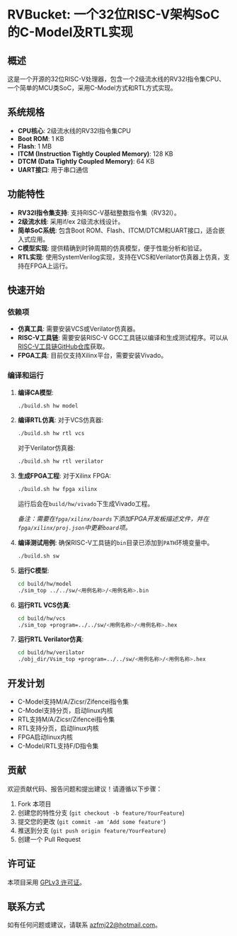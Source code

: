 # RVBucket: 一个32位RISC-V架构SoC的C-Model及RTL实现

## 概述

这是一个开源的32位RISC-V处理器，包含一个2级流水线的RV32I指令集CPU、一个简单的MCU类SoC，采用C-Model方式和RTL方式实现。

## 系统规格

- **CPU核心**: 2级流水线的RV32I指令集CPU
- **Boot ROM**: 1 KB
- **Flash**: 1 MB
- **ITCM (Instruction Tightly Coupled Memory)**: 128 KB
- **DTCM (Data Tightly Coupled Memory)**: 64 KB
- **UART接口**: 用于串口通信

## 功能特性

- **RV32I指令集支持**: 支持RISC-V基础整数指令集（RV32I）。
- **2级流水线**: 采用if/ex 2级流水线设计。
- **简单SoC系统**: 包含Boot ROM、Flash、ITCM/DTCM和UART接口，适合嵌入式应用。
- **C模型实现**: 提供精确到时钟周期的仿真模型，便于性能分析和验证。
- **RTL实现**: 使用SystemVerilog实现，支持在VCS和Verilator仿真器上仿真，支持在FPGA上运行。

## 快速开始

### 依赖项

- **仿真工具**: 需要安装VCS或Verilator仿真器。
- **RISC-V工具链**: 需要安装RISC-V GCC工具链以编译和生成测试程序。可以从[RISC-V工具链GitHub仓库](https://github.com/riscv/riscv-gnu-toolchain)获取。
- **FPGA工具**: 目前仅支持Xilinx平台，需要安装Vivado。

### 编译和运行

1. **编译CA模型**:
   ```bash
   ./build.sh hw model
   ```

2. **编译RTL仿真**:
   对于VCS仿真器:
   ```bash
   ./build.sh hw rtl vcs
   ```
   对于Verilator仿真器:
   ```bash
   ./build.sh hw rtl verilator
   ```

3. **生成FPGA工程**:
   对于Xilinx FPGA:
   ```bash
   ./build.sh hw fpga xilinx
   ```
   运行后会在`build/hw/vivado`下生成Vivado工程。

   *备注：需要在`fpga/xilinx/boards`下添加FPGA开发板描述文件，并在`fpga/xilinx/proj.json`中更新`board`项。*

4. **编译测试用例**:
   确保RISC-V工具链的`bin`目录已添加到`PATH`环境变量中。
   ```bash
   ./build.sh sw
   ```

5. **运行C模型**:
   ```bash
   cd build/hw/model
   ./sim_top ../../sw/<用例名称>/<用例名称>.bin
   ```

7. **运行RTL VCS仿真**:
   ```bash
   cd build/hw/vcs
   ./sim_top +program=../../sw/<用例名称>/<用例名称>.hex
   ```

7. **运行RTL Verilator仿真**:
   ```bash
   cd build/hw/verilator
   ./obj_dir/Vsim_top +program=../../sw/<用例名称>/<用例名称>.hex
   ```

## 开发计划
* C-Model支持M/A/Zicsr/Zifencei指令集
* C-Model支持分页，启动linux内核
* RTL支持M/A/Zicsr/Zifencei指令集
* RTL支持分页，启动linux内核
* FPGA启动linux内核
* C-Model/RTL支持F/D指令集

## 贡献

欢迎贡献代码、报告问题和提出建议！请遵循以下步骤：

1. Fork 本项目
2. 创建您的特性分支 (`git checkout -b feature/YourFeature`)
3. 提交您的更改 (`git commit -am 'Add some feature'`)
4. 推送到分支 (`git push origin feature/YourFeature`)
5. 创建一个 Pull Request

## 许可证

本项目采用 [GPLv3 许可证](LICENSE)。

## 联系方式

如有任何问题或建议，请联系 [azfmj22@hotmail.com](mailto:azfmj22@hotmail.com)。
